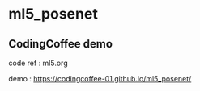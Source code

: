 # ml5_posenet
## CodingCoffee demo 
code ref : ml5.org

demo : https://codingcoffee-01.github.io/ml5_posenet/

